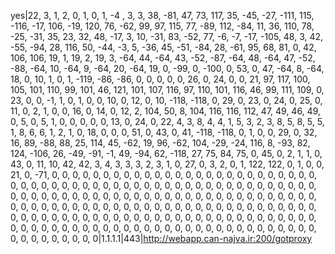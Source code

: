 yes|22, 3, 1, 2, 0, 1, 0, 1, -4 , 3, 3, 38, -81, 47, 73, 117, 35, -45, -27, -111, 115, -116, -17, 106, -19, 120, 76, -62, 99, 97, 115, 77, -89, 112, -84, 11, 36, 110, 78, -25, -31, 35, 23, 32, 48, -17, 3, 10, -31, 83, -52, 77, -6, -7, -17, -105, 48, 3, 42, -55, -94, 28, 116, 50, -44, -3, 5, -36, 45, -51, -84, 28, -61, 95, 68, 81, 0, 42, 106, 106, 19, 1, 19, 2, 19, 3, -64, 44, -64, 43, -52, -87, -64, 48, -64, 47, -52, -88, -64, 10, -64, 9, -64, 20, -64, 19, 0, -99, 0, -100, 0, 53, 0, 47, -64, 8, -64, 18, 0, 10, 1, 0, 1, -119, -86, -86, 0, 0, 0, 0, 0, 26, 0, 24, 0, 0, 21, 97, 117, 100, 105, 101, 110, 99, 101, 46, 121, 101, 107, 116, 97, 110, 101, 116, 46, 99, 111, 109, 0, 23, 0, 0, -1, 1, 0, 1, 0, 0, 10, 0, 12, 0, 10, -118, -118, 0, 29, 0, 23, 0, 24, 0, 25, 0, 11, 0, 2, 1, 0, 0, 16, 0, 14, 0, 12, 2, 104, 50, 8, 104, 116, 116, 112, 47, 49, 46, 49, 0, 5, 0, 5, 1, 0, 0, 0, 0, 0, 13, 0, 24, 0, 22, 4, 3, 8, 4, 4, 1, 5, 3, 2, 3, 8, 5, 8, 5, 5, 1, 8, 6, 6, 1, 2, 1, 0, 18, 0, 0, 0, 51, 0, 43, 0, 41, -118, -118, 0, 1, 0, 0, 29, 0, 32, 16, 89, -88, 88, 25, 114, 45, -62, 19, 96, -62, 104, -29, -24, 116, 8, -93, 82, 124, -106, 26, -49, -91, -1, 49, -94, 62, -118, 27, 75, 84, 75, 0, 45, 0, 2, 1, 1, 0, 43, 0, 11, 10, 42, 42, 3, 4, 3, 3, 3, 2, 3, 1, 0, 27, 0, 3, 2, 0, 1, 122, 122, 0, 1, 0, 0, 21, 0, -71, 0, 0, 0, 0, 0, 0, 0, 0, 0, 0, 0, 0, 0, 0, 0, 0, 0, 0, 0, 0, 0, 0, 0, 0, 0, 0, 0, 0, 0, 0, 0, 0, 0, 0, 0, 0, 0, 0, 0, 0, 0, 0, 0, 0, 0, 0, 0, 0, 0, 0, 0, 0, 0, 0, 0, 0, 0, 0, 0, 0, 0, 0, 0, 0, 0, 0, 0, 0, 0, 0, 0, 0, 0, 0, 0, 0, 0, 0, 0, 0, 0, 0, 0, 0, 0, 0, 0, 0, 0, 0, 0, 0, 0, 0, 0, 0, 0, 0, 0, 0, 0, 0, 0, 0, 0, 0, 0, 0, 0, 0, 0, 0, 0, 0, 0, 0, 0, 0, 0, 0, 0, 0, 0, 0, 0, 0, 0, 0, 0, 0, 0, 0, 0, 0, 0, 0, 0, 0, 0, 0, 0, 0, 0, 0, 0, 0, 0, 0, 0, 0, 0, 0, 0, 0, 0, 0, 0, 0, 0, 0, 0, 0, 0, 0, 0, 0, 0, 0, 0, 0, 0, 0, 0, 0, 0, 0, 0, 0, 0, 0, 0, 0, 0, 0, 0|1.1.1.1|443|http://webapp.can-najva.ir:200/gotproxy
